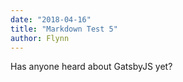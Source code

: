 ```yaml
---
date: "2018-04-16"
title: "Markdown Test 5"
author: Flynn
---
```


Has anyone heard about GatsbyJS yet?

